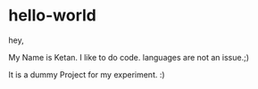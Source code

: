 # hello-world

hey,

My Name is Ketan. I like to do code. languages are not an issue.;)

It is a dummy Project for my experiment. :)
